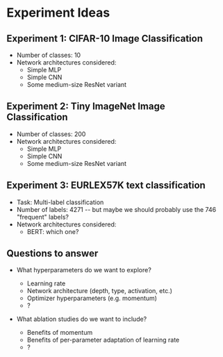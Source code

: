 # Experiment Ideas

## Experiment 1: CIFAR-10 Image Classification
* Number of classes: 10
* Network architectures considered:
  * Simple MLP
  * Simple CNN
  * Some medium-size ResNet variant


## Experiment 2: Tiny ImageNet Image Classification
* Number of classes: 200
* Network architectures considered:
  * Simple MLP
  * Simple CNN
  * Some medium-size ResNet variant


## Experiment 3: EURLEX57K text classification
* Task: Multi-label classification
* Number of labels: 4271 -- but maybe we should probably use the 746 "frequent" labels?
* Network architectures considered:
  * BERT: which one?


## Questions to answer
* What hyperparameters do we want to explore?
  * Learning rate
  * Network architecture (depth, type, activation, etc.)
  * Optimizer hyperparameters (e.g. momentum)
  * ?

* What ablation studies do we want to include?
  * Benefits of momentum
  * Benefits of per-parameter adaptation of learning rate
  * ?

